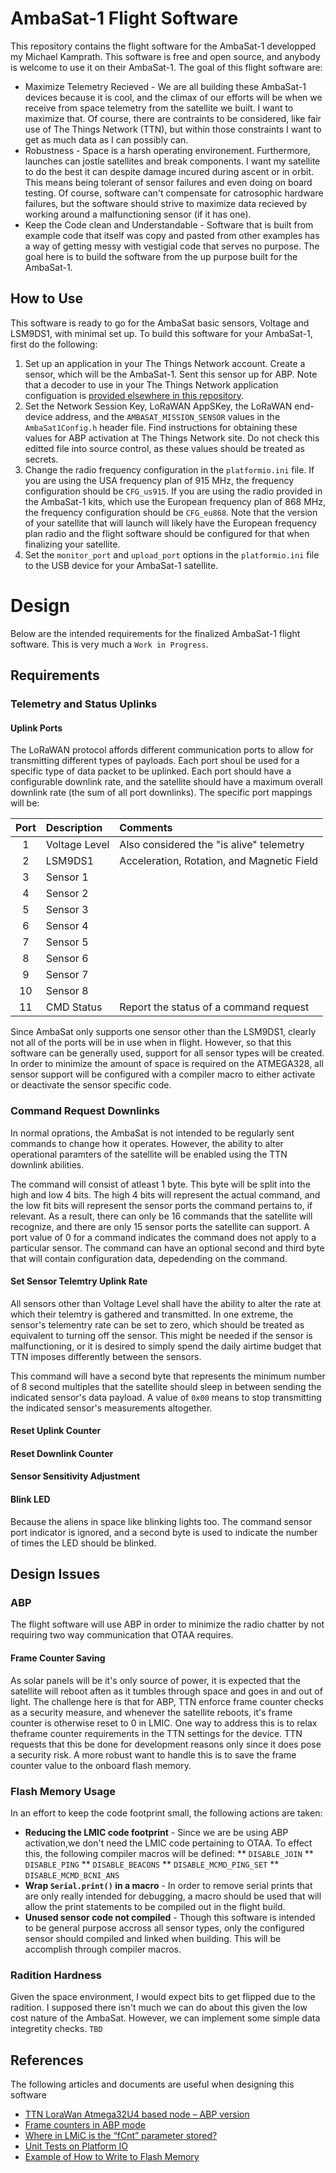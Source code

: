 # AmbaSat-1 Flight Software
This repository contains the flight software for the AmbaSat-1 developped my Michael Kamprath. This software is free and open source, and anybody is welcome to use it on their AmbaSat-1. The goal of this flight software are:

* Maximize Telemetry Recieved - We are all building these AmbaSat-1 devices because it is cool, and the climax of our efforts will be when we receive from space telemetry from the satellite we built. I want to maximize that. Of course, there are contraints to be considered, like fair use of The Things Network (TTN), but within those constraints I want to get as much data as I can possibly can.
* Robustness - Space is a harsh operating environement. Furthermore, launches can jostle satellites and break components. I want my satellite to do the best it can despite damage incured during ascent or in orbit. This means being tolerant of sensor failures and even doing on board testing.  Of course, software can't compensate for catrosophic hardware failures, but the software should strive to maximize data recieved by working around a malfunctioning sensor (if it has one).
* Keep the Code clean and Understandable - Software that is built from example code that itself was copy and pasted from other examples has a way of getting messy with vestigial code that serves no purpose. The goal here is to build the software from the up purpose built for the AmbaSat-1.

## How to Use
This software is ready to go for the AmbaSat basic sensors, Voltage and LSM9DS1, with minimal set up. To build this software for your AmbaSat-1, first do the following:

1. Set up an application in your The Things Network account. Create a sensor, which will be the AmbaSat-1. Sent this sensor up for ABP. Note that a decoder to use in your The Things Network application configuation is [provided elsewhere in this repository](../ground-software/ttn-payload-decoders/payload-decoders.js).
2. Set the Network Session Key, LoRaWAN AppSKey, the LoRaWAN end-device address, and the `AMBASAT_MISSION_SENSOR` values in the `AmbaSat1Config.h` header file. Find instructions for obtaining these values for ABP activation at The Things Network site. Do not check this editted file into source control, as these values should be treated as secrets.
3. Change the radio frequency configuration in the `platformio.ini` file. If you are using the USA frequency plan of 915 MHz, the frequency configuration should be `CFG_us915`. If you are using the radio provided in the AmbaSat-1 kits, which use the European frequency plan of 868 MHz, the frequency configuration should be `CFG_eu868`. Note that the version of your satellite that will launch will likely have the European frequency plan radio and the flight software should be configured for that when finalizing your satellite.
4. Set the `monitor_port` and `upload_port` options in the `platformio.ini` file to the USB device for your AmbaSat-1 satellite.


# Design
Below are the intended requirements for the finalized AmbaSat-1 flight software. This is very much a `Work in Progress`.

## Requirements

### Telemetry and Status Uplinks

#### Uplink Ports
The LoRaWAN protocol affords different communication ports to allow for transmitting different types of payloads. Each port shoul be used for a specific type of data packet to be uplinked. Each port should have a configurable downlink rate, and the satellite should have a maximum overall downlink rate (the sum of all port downlinks). The specific port mappings will be:

| Port | Description | Comments |
|:-:|:--|:--|
| 1 | Voltage Level | Also considered the "is alive" telemetry |
| 2 | LSM9DS1 | Acceleration, Rotation, and Magnetic Field |
| 3 | Sensor 1 | |
| 4 | Sensor 2 | |
| 5 | Sensor 3 | |
| 6 | Sensor 4 | |
| 7 | Sensor 5 | |
| 8 | Sensor 6 | |
| 9 | Sensor 7 | |
| 10 | Sensor 8 | |
| 11 | CMD Status | Report the status of a command request |

Since AmbaSat only supports one sensor other than the LSM9DS1, clearly not all of the ports will be in use when in flight. However, so that this software can be generally used, support for all sensor types will be created. In order to minimize the amount of space is required on the ATMEGA328, all sensor support will be configured with a compiler macro to either activate or deactivate the sensor specific code.

### Command Request Downlinks
In normal oprations, the AmbaSat is not intended to be regularly sent commands to change how it operates. However, the ability to alter operational paramters of the satellite will be enabled using the TTN downlink abilities. 

The command will consist of atleast 1 byte. This byte will be split into the high and low 4 bits. The high 4 bits will represent the actual command, and the low fit bits will represent the sensor ports the command pertains to, if relevant. As a result, there can only be 16 commands that the satellite will recognize, and there are only 15 sensor ports the satellite can support. A port value of 0 for a command indicates the command does not apply to a particular sensor. The command can have an optional second and third byte that will contain configuration data, depedending on the command. 

#### Set Sensor Telemtry Uplink Rate
All sensors other than Voltage Level shall have the ability to alter the rate at which their telemtry is gathered and transmitted. In one extreme, the sensor's telementry rate can be set to zero, which should be treated as equivalent to turning off the sensor. This might be needed if the sensor is malfunctioning, or it is desired to simply spend the daily airtime budget that TTN imposes differently between the sensors.

This command will have a second byte that represents the minimum number of 8 second multiples that the satellite should sleep in between sending the indicated sensor's data payload. A value of `0x00` means to stop transmitting the indicated sensor's measurements altogether. 

#### Reset Uplink Counter

#### Reset Downlink Counter

#### Sensor Sensitivity Adjustment

#### Blink LED
Because the aliens in space like blinking lights too. The command sensor port indicator is ignored, and a second byte is used to indicate the number of times the LED should be blinked. 

## Design Issues

### ABP
The flight software will use ABP in order to minimize the radio chatter by not requiring two way communication that OTAA requires. 

#### Frame Counter Saving
As solar panels will be it's only source of power, it is expected that the satellite will reboot aften as it tumbles through space and goes in and out of light. The challenge here is that for ABP, TTN enforce frame counter checks as a security measure, and whenever the satellite reboots, it's frame counter is otherwise reset to 0 in LMIC. One way to address this is to relax theframe counter requirements in the TTN settings for the device. TTN requests that this be done for development reasons only since it does pose a security risk. A more robust want to handle this is to save the frame counter value to the onboard flash memory.

### Flash Memory Usage
In an effort to keep the code footprint small, the following actions are taken:
* **Reducing the LMIC code footprint** - Since we are be using ABP activation,we don't need the LMIC code pertaining to OTAA. To effect this, the following compiler macros will be defined:
** `DISABLE_JOIN`
** `DISABLE_PING`
** `DISABLE_BEACONS`
** `DISABLE_MCMD_PING_SET`
** `DISABLE_MCMD_BCNI_ANS`
* **Wrap `Serial.print()` in a macro** - In order to remove serial prints that are only really intended for debugging, a macro should be used that will allow the print statements to be compiled out in the flight build.
* **Unused sensor code not compiled** - Though this software is intended to be general purpose accross all sensor types, only the configured sensor should compiled and linked when building. This will be accomplish through compiler macros.


### Radition Hardness
Given the space environment, I would expect bits to get flipped due to the radition. I supposed there isn't much we can do about this given the low cost nature of the AmbaSat. However, we can implement some simple data integretity checks. `TBD`

## References
The following articles and documents are useful when designing this software
* [TTN LoraWan Atmega32U4 based node – ABP version](https://primalcortex.wordpress.com/2017/10/31/ttnlorawan32u4node/)
* [Frame counters in ABP mode](https://forum.chirpstack.io/t/frame-counters-in-abp-mode/811)
* [Where in LMiC is the “fCnt” parameter stored?](https://www.thethingsnetwork.org/forum/t/where-in-lmic-is-the-fcnt-parameter-stored/3082)
* [Unit Tests on Platform IO](https://www.thingforward.io/techblog/2017-07-25-starting-embedded-testing-with-platformio.html)
* [Example of How to Write to Flash Memory](https://github.com/MCUdude/MiniCore/blob/master/avr/libraries/Optiboot_flasher/examples/SerialReadWrite/SerialReadWrite.ino)
